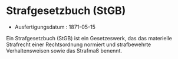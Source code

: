 # Strafgesetzbuch (StGB)

- Ausfertigungsdatum : 1871-05-15

Ein Strafgesetzbuch (StGB) ist ein Gesetzeswerk, das das materielle Strafrecht einer Rechtsordnung normiert und strafbewehrte Verhaltensweisen sowie das Strafmaß benennt.
